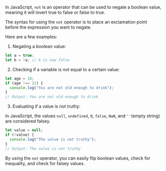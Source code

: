 In JavaScript, `not` is an operator that can be used to negate a boolean value, meaning it will invert true to false or false to true. 

The syntax for using the `not` operator is to place an exclamation point before the expression you want to negate. 

Here are a few examples:

1. Negating a boolean value:

```javascript
let a = true;
let b = !a; // b is now false
```

2. Checking if a variable is not equal to a certain value:

```javascript
let age = 18;
if (age !== 21) {
  console.log("You are not old enough to drink");
}
// Output: You are not old enough to drink
```

3. Evaluating if a value is not truthy:

In JavaScript, the values `null`, `undefined`, `0`, `false`, `NaN`, and `''`(empty string) are considered falsey.

```javascript
let value = null;
if (!value) {
  console.log("The value is not truthy");
}
// Output: The value is not truthy
```

By using the `not` operator, you can easily flip boolean values, check for inequality, and check for falsey values.